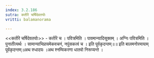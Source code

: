 ```yaml
---
index: 3.2.186
sutra: कर्तरि चर्षिदेवतयोः
vritti: balamanorama

---
```

<<कर्तरि चर्षिदेवतयोः>> - कर्तरि च । पवित्रमिति । पावमान्यादिसूक्तम् । अग्निः पवित्रमिति । पुनातीत्यर्थः । सामान्याभिप्रायमेकवचनं, नपुंसकत्वं च । इति पूर्वकृदन्तम्॥॥ इति बालमनोरमायाम् पूर्वकृदन्तम्॥अथ रुधादयः ।अथ श्नम्विकरणा धातवो निरूप्यन्ते ।	